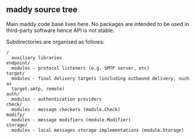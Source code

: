 maddy source tree
------------------

Main maddy code base lives here. No packages are intended to be used in
third-party software hence API is not stable.

Subdirectories are organised as follows:
```
/
  auxiliary libraries
endpoint/
  modules - protocol listeners (e.g. SMTP server, etc)
target/
  modules - final delivery targets (including outbound delivery, such as
  target.smtp, remote)
auth/
  modules - authentication providers
check/
  modules - message checkers (module.Check)
modify/
  modules - message modifiers (module.Modifier)
storage/
  modules - local messages storage implementations (module.Storage)
```
